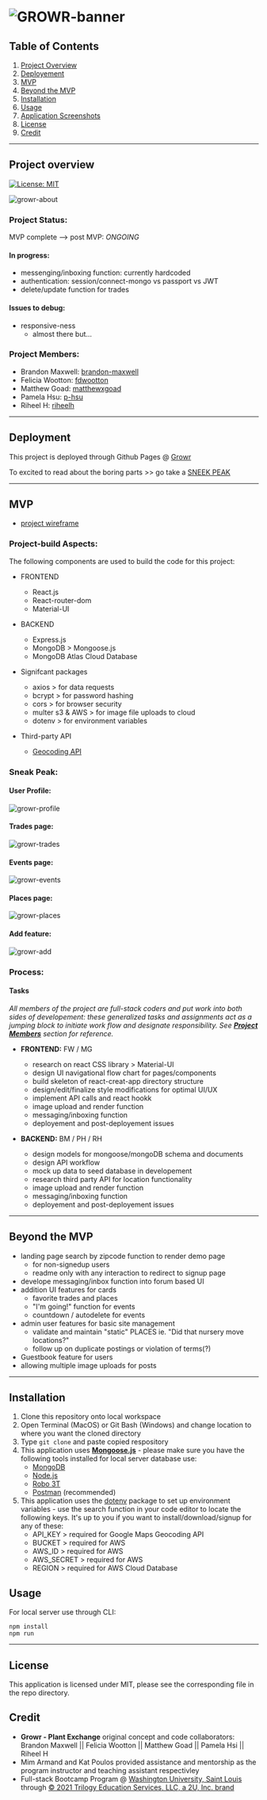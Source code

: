 # ![GROWR-banner](./assets/growr-banner.png)
## Table of Contents
1. [Project Overview](#Project-Overview)
2. [Deployement](#Deployement)
3. [MVP](#MVP)
4. [Beyond the MVP](#Beyond-the-MVP)
5. [Installation](#Installation)
6. [Usage](#Usage)
7. [Application Screenshots](#Application-Screenshots)
8. [License](#License)
9. [Credit](#Credit)
****

## Project overview
[![License: MIT](https://img.shields.io/badge/License-MIT-yellow.svg)](https://opensource.org/licenses/MIT)


![growr-about](./assets/growr-about.png)

### Project Status:

MVP complete --> post MVP: *ONGOING*

#### In progress:
* messenging/inboxing function: currently hardcoded
* authentication: session/connect-mongo vs passport vs JWT
* delete/update function for trades


#### Issues to debug:
* responsive-ness
    - almost there but...

### Project Members:
* Brandon Maxwell: [brandon-maxwell](https://github.com/brandon-maxwell)
* Felicia Wootton: [fdwootton](https://github.com/fdwootton)
* Matthew Goad: [matthewxgoad](https://github.com/matthewxgoad)
* Pamela Hsu: [p-hsu](https://github.com/p-hsu)
* Riheel H: [riheelh](https://github.com/riheelh)

****

## Deployment

This project is deployed through Github Pages @ [Growr](https://growr-project.herokuapp.com/)

To excited to read about the boring parts >> go take a [SNEEK PEAK](#Sneak-Peak)

****

## MVP

* [project wireframe](./assets/growr-wireframe.pdf)

### Project-build Aspects:

The following components are used to build the code for this project:

* FRONTEND
    - React.js
    -  React-router-dom
    -  Material-UI

* BACKEND
    - Express.js
    - MongoDB > Mongoose.js
    - MongoDB Atlas Cloud Database

* Signifcant packages
    - axios > for data requests
    - bcrypt > for password hashing
    - cors > for browser security
    - multer s3 & AWS > for image file uploads to cloud
    - dotenv > for environment variables

* Third-party API
    - [Geocoding API](https://developers.google.com/maps/documentation/geocoding/overview) 

### Sneak Peak:

#### User Profile:

![growr-profile](./assets/growr-profile.png)

#### Trades page:

![growr-trades](./assets/growr-trades.gif)

#### Events page:

![growr-events](./assets/growr-events.png)

#### Places page:

![growr-places](./assets/growr-places.png)

#### Add feature:

![growr-add](./assets/growr-add.gif)


### Process:
#### Tasks

*All members of the project are full-stack coders and put work into both sides of developement: these generalized tasks and assignments act as a jumping block to initiate work flow and designate responsibility. See [**Project Members**](#project-members) section for reference.*

* **FRONTEND:** FW / MG
    - research on react CSS library > Material-UI
    - design UI navigational flow chart for pages/components
    - build skeleton of react-creat-app directory structure
    - design/edit/finalize style modifications for optimal UI/UX
    - implement API calls and react hookk
    - image upload and render function
    - messaging/inboxing function
    - deployement and post-deployement issues

* **BACKEND:** BM / PH / RH
    - design models for mongoose/mongoDB schema and documents
    - design API workflow
    - mock up data to seed database in developement
    - research third party API for location functionality
    - image upload and render function
    - messaging/inboxing function
    - deployement and post-deployement issues

****

## Beyond the MVP

* landing page search by zipcode function to render demo page
    - for non-signedup users
    - readme only with any interaction to redirect to signup page
* develope messaging/inbox function into forum based UI
* addition UI features for cards
    - favorite trades and places
    - "I'm going!" function for events
    - countdown / autodelete for events
* admin user features for basic site management
    - validate and maintain "static" PLACES ie. "Did that nursery move locations?"
    - follow up on duplicate postings or violation of terms(?)
* Guestbook feature for users
* allowing multiple image uploads for posts

****

## Installation

1. Clone this repository onto local workspace
2. Open Terminal (MacOS) or Git Bash (Windows) and change location to where you want the cloned directory
3. Type `git clone` and paste copied respository
4. This application uses [**Mongoose.js**](https://mongoosejs.com/docs/) - please make sure you have the following tools installed for local server database use:
    - [MongoDB](https://docs.mongodb.com/manual/)
    - [Node.js](https://nodejs.org/en/docs/)
    - [Robo 3T](https://robomongo.org/)
    - [Postman](https://www.postman.com/) (recommended)
5. This application uses the [dotenv](https://www.npmjs.com/package/dotenv) package to set up environment variables - use the search function in your code editor to locate the following keys. It's up to you if you want to install/download/signup for any of these:
    - API_KEY > required for Google Maps Geocoding API
    - BUCKET > required for AWS
    - AWS_ID > required for AWS
    - AWS_SECRET > required for AWS
    - REGION > required for AWS Cloud Database

## Usage

For local server use through CLI:
```
npm install
npm run
```
****

## License

This application is licensed under MIT, please see the corresponding file in the repo directory.

## Credit

* **Growr - Plant Exchange** original concept and code collaborators: Brandon Maxwell || Felicia Wootton || Matthew Goad || Pamela Hsi || Riheel H
* Mim Armand and Kat Poulos provided assistance and mentorship as the program instructor and teaching assistant respectivley
* Full-stack Bootcamp Program @ [Washington University, Saint Louis](https://bootcamp.tlcenter.wustl.edu/) through [© 2021 Trilogy Education Services, LLC, a 2U, Inc. brand](https://www.trilogyed.com/)